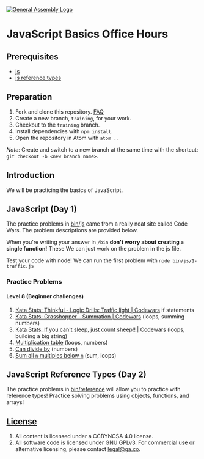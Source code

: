 [![General Assembly Logo](https://camo.githubusercontent.com/1a91b05b8f4d44b5bbfb83abac2b0996d8e26c92/687474703a2f2f692e696d6775722e636f6d2f6b6538555354712e706e67)](https://generalassemb.ly/education/web-development-immersive)

# JavaScript Basics Office Hours

## Prerequisites

- [js](https://git.generalassemb.ly/ga-wdi-boston/js)
- [js reference types](https://git.generalassemb.ly/ga-wdi-boston/js-reference-types)

## Preparation

1. Fork and clone this repository.
 [FAQ](https://git.generalassemb.ly/ga-wdi-boston/meta/wiki/ForkAndClone)
1. Create a new branch, `training`, for your work.
1. Checkout to the `training` branch.
1. Install dependencies with `npm install`.
1. Open the repository in Atom with `atom .`.

*Note*: Create and switch to a new branch at the same time with the shortcut:
`git checkout -b <new branch name>`.

## Introduction

We will be practicing the basics of JavaScript.

## JavaScript (Day 1)
The practice problems in [bin/js](bin/js) came from a really neat site called Code Wars. The problem descriptions are provided below.

When you're writing your answer in `/bin` **don't worry about creating a single function!** These We can just work on the problem in the js file.

Test your code with node! We can run the first problem with `node bin/js/1-traffic.js`

### Practice Problems
#### Level 8 (Beginner challenges)
1. [Kata Stats: Thinkful - Logic Drills: Traffic light | Codewars](https://www.codewars.com/kata/58649884a1659ed6cb000072) if statements
2. [Kata Stats: Grasshopper - Summation | Codewars](https://www.codewars.com/kata/55d24f55d7dd296eb9000030) (loops, summing numbers)
3. [Kata Stats: If you can't sleep, just count sheep!! | Codewars](https://www.codewars.com/kata/5b077ebdaf15be5c7f000077) (loops, building a big string)
4. [Multiplication table](https://www.codewars.com/kata/5a2fd38b55519ed98f0000ce) (loops, numbers)
5. [Can divide by](https://www.codewars.com/kata/5a2b703dc5e2845c0900005a) (numbers)
6. [Sum all `n` multiples below `m`](https://www.codewars.com/kata/57241e0f440cd279b5000829) (sum, loops)

## JavaScript Reference Types (Day 2)
The practice problems in [bin/reference](bin/reference) will allow you to practice
with reference types! Practice solving problems using objects, functions, and arrays!

## [License](LICENSE)

1.  All content is licensed under a CC­BY­NC­SA 4.0 license.
1.  All software code is licensed under GNU GPLv3. For commercial use or
    alternative licensing, please contact legal@ga.co.
